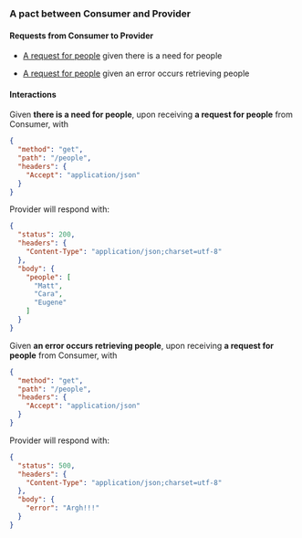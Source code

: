### A pact between Consumer and Provider

#### Requests from Consumer to Provider

* [A request for people](#a_request_for_people_given_there_is_a_need_for_people) given there is a need for people

* [A request for people](#a_request_for_people_given_an_error_occurs_retrieving_people) given an error occurs retrieving people

#### Interactions

<a name="a_request_for_people_given_there_is_a_need_for_people"></a>
Given **there is a need for people**, upon receiving **a request for people** from Consumer, with
```json
{
  "method": "get",
  "path": "/people",
  "headers": {
    "Accept": "application/json"
  }
}
```
Provider will respond with:
```json
{
  "status": 200,
  "headers": {
    "Content-Type": "application/json;charset=utf-8"
  },
  "body": {
    "people": [
      "Matt",
      "Cara",
      "Eugene"
    ]
  }
}
```
<a name="a_request_for_people_given_an_error_occurs_retrieving_people"></a>
Given **an error occurs retrieving people**, upon receiving **a request for people** from Consumer, with
```json
{
  "method": "get",
  "path": "/people",
  "headers": {
    "Accept": "application/json"
  }
}
```
Provider will respond with:
```json
{
  "status": 500,
  "headers": {
    "Content-Type": "application/json;charset=utf-8"
  },
  "body": {
    "error": "Argh!!!"
  }
}
```
